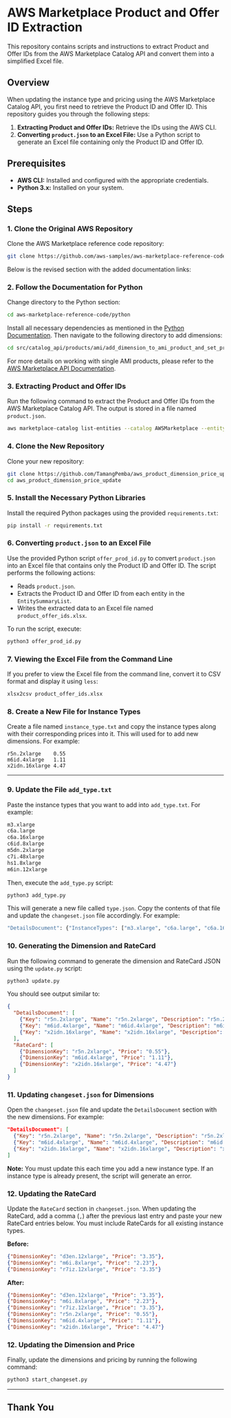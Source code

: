 # AWS Marketplace Product and Offer ID Extraction

This repository contains scripts and instructions to extract Product and Offer IDs from the AWS Marketplace Catalog API and convert them into a simplified Excel file.

## Overview

When updating the instance type and pricing using the AWS Marketplace Catalog API, you first need to retrieve the Product ID and Offer ID. This repository guides you through the following steps:

1. **Extracting Product and Offer IDs:** Retrieve the IDs using the AWS CLI.
2. **Converting `product.json` to an Excel File:** Use a Python script to generate an Excel file containing only the Product ID and Offer ID.

## Prerequisites

- **AWS CLI:** Installed and configured with the appropriate credentials.
- **Python 3.x:** Installed on your system.

## Steps

### 1. Clone the Original AWS Repository

Clone the AWS Marketplace reference code repository:

```bash
git clone https://github.com/aws-samples/aws-marketplace-reference-code.git
```
Below is the revised section with the added documentation links:

### 2. Follow the Documentation for Python

Change directory to the Python section:

```bash
cd aws-marketplace-reference-code/python
```

Install all necessary dependencies as mentioned in the [Python Documentation](https://github.com/aws-samples/aws-marketplace-reference-code/tree/main/python). Then navigate to the following directory to add dimensions:

```bash
cd src/catalog_api/products/ami/add_dimension_to_ami_product_and_set_price_in_public_offer
```

For more details on working with single AMI products, please refer to the [AWS Marketplace API Documentation](https://docs.aws.amazon.com/marketplace/latest/APIReference/work-with-single-ami-products.html).


### 3. Extracting Product and Offer IDs

Run the following command to extract the Product and Offer IDs from the AWS Marketplace Catalog API. The output is stored in a file named `product.json`.

```bash
aws marketplace-catalog list-entities --catalog AWSMarketplace --entity-type Offer > product.json
```

### 4. Clone the New Repository

Clone your new repository:

```bash
git clone https://github.com/TamangPemba/aws_product_dimension_price_update.git
cd aws_product_dimension_price_update
```

### 5. Install the Necessary Python Libraries

Install the required Python packages using the provided `requirements.txt`:

```bash
pip install -r requirements.txt
```

### 6. Converting `product.json` to an Excel File

Use the provided Python script `offer_prod_id.py` to convert `product.json` into an Excel file that contains only the Product ID and Offer ID. The script performs the following actions:

- Reads `product.json`.
- Extracts the Product ID and Offer ID from each entity in the `EntitySummaryList`.
- Writes the extracted data to an Excel file named `product_offer_ids.xlsx`.

To run the script, execute:

```bash
python3 offer_prod_id.py
```

### 7. Viewing the Excel File from the Command Line

If you prefer to view the Excel file from the command line, convert it to CSV format and display it using `less`:

```bash
xlsx2csv product_offer_ids.xlsx
```

### 8. Create a New File for Instance Types

Create a file named `instance_type.txt` and copy the instance types along with their corresponding prices into it. This will used for to add new dimensions.
For example:

```
r5n.2xlarge    0.55
m6id.4xlarge   1.11
x2idn.16xlarge 4.47
```

---

### 9. Update the File `add_type.txt`

Paste the instance types that you want to add into `add_type.txt`. For example:

```bash
m3.xlarge
c6a.large
c6a.16xlarge
c6id.8xlarge
m5dn.2xlarge
c7i.48xlarge
hs1.8xlarge
m6in.12xlarge
```

Then, execute the `add_type.py` script:

```bash
python3 add_type.py
```

This will generate a new file called `type.json`. Copy the contents of that file and update the `changeset.json` file accordingly. For example:

```bash
"DetailsDocument": {"InstanceTypes": ["m3.xlarge", "c6a.large", "c6a.16xlarge", "c6id.8xlarge", "m5dn.2xlarge", "c7i.48xlarge", "hs1.8xlarge", "m6in.12xlarge"]},
```

### 10. Generating the Dimension and RateCard

Run the following command to generate the dimension and RateCard JSON using the `update.py` script:

```bash
python3 update.py
```

You should see output similar to:

```json
{
  "DetailsDocument": [
    {"Key": "r5n.2xlarge", "Name": "r5n.2xlarge", "Description": "r5n.2xlarge", "Unit": "Hrs", "Types": ["Metered"]},
    {"Key": "m6id.4xlarge", "Name": "m6id.4xlarge", "Description": "m6id.4xlarge", "Unit": "Hrs", "Types": ["Metered"]},
    {"Key": "x2idn.16xlarge", "Name": "x2idn.16xlarge", "Description": "x2idn.16xlarge", "Unit": "Hrs", "Types": ["Metered"]}
  ],
  "RateCard": [
    {"DimensionKey": "r5n.2xlarge", "Price": "0.55"},
    {"DimensionKey": "m6id.4xlarge", "Price": "1.11"},
    {"DimensionKey": "x2idn.16xlarge", "Price": "4.47"}
  ]
}
```

### 11. Updating `changeset.json` for Dimensions

Open the `changeset.json` file and update the `DetailsDocument` section with the new dimensions. For example:

```json
"DetailsDocument": [
  {"Key": "r5n.2xlarge", "Name": "r5n.2xlarge", "Description": "r5n.2xlarge", "Unit": "Hrs", "Types": ["Metered"]},
  {"Key": "m6id.4xlarge", "Name": "m6id.4xlarge", "Description": "m6id.4xlarge", "Unit": "Hrs", "Types": ["Metered"]},
  {"Key": "x2idn.16xlarge", "Name": "x2idn.16xlarge", "Description": "x2idn.16xlarge", "Unit": "Hrs", "Types": ["Metered"]}
]
```

**Note:** You must update this each time you add a new instance type. If an instance type is already present, the script will generate an error.

### 12. Updating the RateCard

Update the `RateCard` section in `changeset.json`. When updating the RateCard, add a comma (`,`) after the previous last entry and paste your new RateCard entries below. You must include RateCards for all existing instance types.

**Before:**

```json
{"DimensionKey": "d3en.12xlarge", "Price": "3.35"},
{"DimensionKey": "m6i.8xlarge", "Price": "2.23"},
{"DimensionKey": "r7iz.12xlarge", "Price": "3.35"}
```

**After:**

```json
{"DimensionKey": "d3en.12xlarge", "Price": "3.35"},
{"DimensionKey": "m6i.8xlarge", "Price": "2.23"},
{"DimensionKey": "r7iz.12xlarge", "Price": "3.35"},
{"DimensionKey": "r5n.2xlarge", "Price": "0.55"},
{"DimensionKey": "m6id.4xlarge", "Price": "1.11"},
{"DimensionKey": "x2idn.16xlarge", "Price": "4.47"}
```

### 12. Updating the Dimension and Price

Finally, update the dimensions and pricing by running the following command:

```bash
python3 start_changeset.py
```

---
Thank You
---

